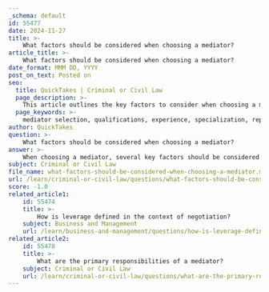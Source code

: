 ```yaml
---
_schema: default
id: 55477
date: 2024-11-27
title: >-
    What factors should be considered when choosing a mediator?
article_title: >-
    What factors should be considered when choosing a mediator?
date_format: MMM DD, YYYY
post_on_text: Posted on
seo:
  title: QuickTakes | Criminal or Civil Law
  page_description: >-
    This article outlines the key factors to consider when choosing a mediator, including qualifications, specialization, reputation, neutrality, interpersonal skills, cost, availability, personal compatibility, and mutual agreement between parties.
  page_keywords: >-
    mediator selection, qualifications, experience, specialization, reputation, neutrality, communication skills, cost, availability, personal compatibility
author: QuickTakes
question: >-
    What factors should be considered when choosing a mediator?
answer: >-
    When choosing a mediator, several key factors should be considered to ensure an effective mediation process. These factors include:\n\n1. **Qualifications and Experience**: Look for a mediator with relevant training and substantial experience in mediation. Their background should align with the nature of the dispute at hand.\n\n2. **Specialization**: Different types of disputes may require different skills. For instance, a mediator specializing in family disputes may not be the best choice for a commercial dispute. It’s important to select a mediator who has expertise in the specific area of your conflict.\n\n3. **Reputation and References**: Research the mediator's reputation within the field. Seek references or testimonials from previous clients to gauge their effectiveness and professionalism.\n\n4. **Neutrality and Impartiality**: A mediator must maintain a neutral stance to foster trust and facilitate open communication. Their ability to remain unbiased is crucial for a fair mediation process.\n\n5. **Interpersonal and Communication Skills**: Effective mediators possess strong interpersonal skills, including emotional intelligence and empathy. These qualities help them build rapport with all parties involved, creating a conducive environment for dialogue.\n\n6. **Cost and Availability**: Consider the mediator's fees and their availability to ensure they can accommodate your timeline and budget.\n\n7. **Personal Compatibility**: The mediator's personality and style should resonate with the parties involved. A good fit can enhance the mediation experience and increase the likelihood of a successful outcome.\n\n8. **Agreement Between Parties**: Both parties must agree on the selected mediator. This may require negotiation and discussion to ensure that both sides feel comfortable and confident in the choice.\n\nBy carefully evaluating these factors, parties can make a more informed decision when selecting a mediator, ultimately leading to a more effective mediation process.
subject: Criminal or Civil Law
file_name: what-factors-should-be-considered-when-choosing-a-mediator.md
url: /learn/criminal-or-civil-law/questions/what-factors-should-be-considered-when-choosing-a-mediator
score: -1.0
related_article1:
    id: 55474
    title: >-
        How is leverage defined in the context of negotiation?
    subject: Business and Management
    url: /learn/business-and-management/questions/how-is-leverage-defined-in-the-context-of-negotiation
related_article2:
    id: 55478
    title: >-
        What are the primary responsibilities of a mediator?
    subject: Criminal or Civil Law
    url: /learn/criminal-or-civil-law/questions/what-are-the-primary-responsibilities-of-a-mediator
---
```


&nbsp;